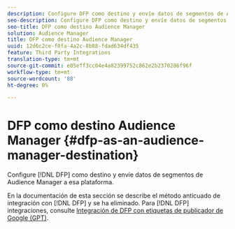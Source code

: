 ```yaml
---
description: Configure DFP como destino y envíe datos de segmentos de Audience Manager a esa plataforma.
seo-description: Configure DFP como destino y envíe datos de segmentos de Audience Manager a esa plataforma.
seo-title: DFP como destino Audience Manager
solution: Audience Manager
title: DFP como destino Audience Manager
uuid: 12d6c2ce-f0fa-4a2c-8b88-fdad634df435
feature: Third Party Integrations
translation-type: tm+mt
source-git-commit: e05eff3cc04e4a82399752c862e2b2370286f96f
workflow-type: tm+mt
source-wordcount: '88'
ht-degree: 0%

---
```



# DFP como destino Audience Manager {#dfp-as-an-audience-manager-destination}

Configure [!DNL DFP] como destino y envíe datos de segmentos de Audience Manager a esa plataforma.

En la documentación de esta sección se describe el método anticuado de integración con [!DNL DFP] y se ha eliminado. Para [!DNL DFP] integraciones, consulte [Integración de DFP con etiquetas de publicador de Google (GPT)](../integration/gpt-aam-destination/gpt-aam-requirements.md).
